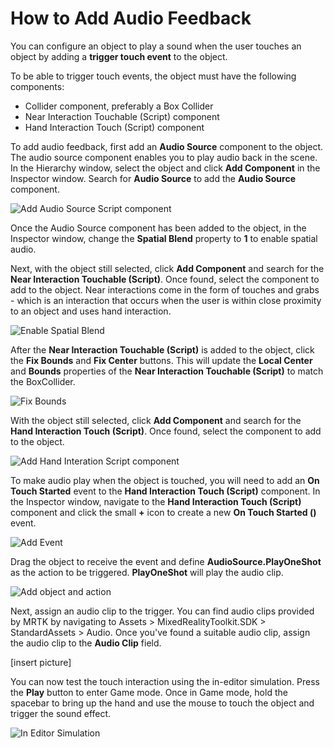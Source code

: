 # How to Add Audio Feedback

You can configure an object to play a sound when the user touches an object by adding a **trigger touch event** to the object.

To be able to trigger touch events, the object must have the following components:

- Collider component, preferably a Box Collider
- Near Interaction Touchable (Script) component
- Hand Interaction Touch (Script) component

To add audio feedback, first add an **Audio Source** component to the object. The audio source component enables you to play audio back in the scene. In the Hierarchy window, select the object and click **Add Component** in the Inspector window. Search for **Audio Source** to add the **Audio Source** component.

![Add Audio Source Script component](.Images/how_to_add_audio_feedback/audio_source_component.PNG)

Once the Audio Source component has been added to the object, in the Inspector window, change the **Spatial Blend** property to **1** to enable spatial audio.

Next, with the object still selected, click **Add Component** and search for the **Near Interaction Touchable (Script)**. Once found, select the component to add to the object. Near interactions come in the form of touches and grabs - which is an interaction that occurs when the user is within close proximity to an object and uses hand interaction.

![Enable Spatial Blend](.Images/how_to_add_audio_feedback/enable_spatial_blend.PNG)

After the **Near Interaction Touchable (Script)** is added to the object, click the **Fix Bounds** and **Fix Center** buttons. This will update the **Local Center** and **Bounds** properties of the **Near Interaction Touchable (Script)** to match the BoxCollider.

![Fix Bounds](.Images/how_to_add_audio_feedback/fix_bounds_center.PNG)

With the object still selected, click **Add Component** and search for the **Hand Interaction Touch (Script)**. Once found, select the component to add to the object.

![Add Hand Interation Script component](.Images/how_to_add_audio_feedback/hand_interaction_touch_component.PNG)

To make audio play when the object is touched, you will need to add an **On Touch Started** event to the **Hand Interaction Touch (Script)** component. In the Inspector window, navigate to the **Hand Interaction Touch (Script)** component and click the small **+** icon to create a new **On Touch Started ()** event. 

![Add Event](.Images/how_to_add_audio_feedback/add_event.PNG)

Drag the object to receive the event and define **AudioSource.PlayOneShot** as the action to be triggered. **PlayOneShot** will play the audio clip.

![Add object and action](.Images/how_to_add_audio_feedback/add_object_and_action.PNG)

Next, assign an audio clip to the trigger. You can find audio clips provided by MRTK by navigating to Assets > MixedRealityToolkit.SDK > StandardAssets > Audio. Once you've found a suitable audio clip, assign the audio clip to the **Audio Clip** field.

[insert picture]

You can now test the touch interaction using the in-editor simulation. Press the **Play** button to enter Game mode. Once in Game mode, hold the spacebar to bring up the hand and use the mouse to touch the object and trigger the sound effect.

![In Editor Simulation](.Images/how_to_add_audio_feedback/touch_in_editor_simulation.PNG)